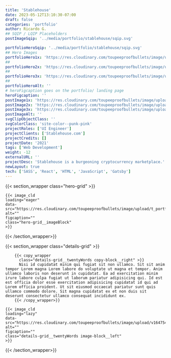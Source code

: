 ```yaml
---
title: 'Stablehouse'
date: 2023-05-12T13:10:30-07:00
draft: false
categories: 'portfolio'
author: Ricardo G.
## SQIP / LQIP Placeholders
postImageSqip: '../media/portfolio/stablehouse/sqip.svg'

portfolioHeroSqip: '../media/portfolio/stablehouse/sqip.svg'
## Hero Images
portfolioHero1x: 'https://res.cloudinary.com/toupeeproofbullets/image/upload/t_portfolio_hero_16_9,q_auto,f_auto/v1647544269/stablehouse/shHomeScreen.webp'
##
portfolioHero2x: 'https://res.cloudinary.com/toupeeproofbullets/image/upload/t_portfolio_hero_16_9,q_auto,f_auto/v1647544269/stablehouse/shHomeScreen.webp'
##
portfolioHero3x: 'https://res.cloudinary.com/toupeeproofbullets/image/upload/t_portfolio_hero_16_9,q_auto,f_auto/v1647544269/stablehouse/shHomeScreen.webp'
##
portfolioHeroAlt: ''
# heroFigcaption goes on the portfolio/ landing page
heroFigcaption: ''
postImage1x: 'https://res.cloudinary.com/toupeeproofbullets/image/upload/t_hp_portfolio,q_auto,f_auto,w_auto/v1647544269/stablehouse/shHomeScreen.webp'
postImage2x: 'https://res.cloudinary.com/toupeeproofbullets/image/upload/t_hp_portfolio,q_auto,f_auto,w_auto/v1647544269/stablehouse/shHomeScreen.webp'
postImage3x: 'https://res.cloudinary.com/toupeeproofbullets/image/upload/t_hp_portfolio,q_auto,f_auto,w_auto/v1647544269/stablehouse/shHomeScreen.webp'
postImageAlt: ''
svgClipObjectClass: ''
svgColorClass: 'site-color--punk-pink'
projectRoles: ['UI Engineer']
projectClients: ['Stablehouse.com']
projectCredits: []
projectDate: '2021'
tags: ['Web Development']
weight: -12
externalURL: ''
projectDesc: 'Stablehouse is a burgeoning cryptocurrency marketplace.'
newLayout: true
tech: ['SASS', 'React', 'HTML', 'JavaScript', 'Gatsby']
---
```

{{< section_wrapper class="hero-grid" >}}

    {{< image_cld
    loading="eager"
    data-src="https://res.cloudinary.com/toupeeproofbullets/image/upload/t_portfolio_hero_3x,f_auto/v1647544269/stablehouse/shHomeScreen.jpg"
    alt=""
    figcaption=""
    class="hero-grid__imageBlock"
    >}}

{{< /section_wrapper>}}

{{< section_wrapper class="details-grid" >}}

        {{< copy_wrapper
          class="details-grid__twentyWords copy-block__right" >}}
          Nisi id cupidatat minim qui fugiat sit non ullamco. Sit sit anim tempor Lorem magna Lorem labore do voluptate ut magna et tempor. Anim ullamco laboris non deserunt in cupidatat. Ea ad exercitation minim irure labore culpa fugiat ut laborum pariatur adipisicing qui. Id est est officia dolor esse exercitation adipisicing cupidatat id qui ad Lorem officia proident. Ut sit eiusmod occaecat pariatur sunt quis ullamco commodo dolore. Sit magna cupidatat ex et non duis sit deserunt consectetur ullamco consequat incididunt ex.
        {{< /copy_wrapper>}}

    {{< image_cld
    loading="lazy"
    data-src="https://res.cloudinary.com/toupeeproofbullets/image/upload/v1647544269/stablehouse/shHomeScreen.png"
    alt=""
    figcaption=""
    class="details-grid__twentyWords image-block__left"
    >}}

{{< /section_wrapper>}}